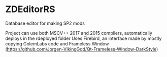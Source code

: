 # ZDEditorRS
Database editor for making SP2 mods

Project can use both MSCV++ 2017 and 2015 compilers, automatically deploys in the rdeployed folder
Uses Firebird, an interface made by mostly copying GolemLabs code and Frameless Window 
(https://github.com/Jorgen-VikingGod/Qt-Frameless-Window-DarkStyle)
